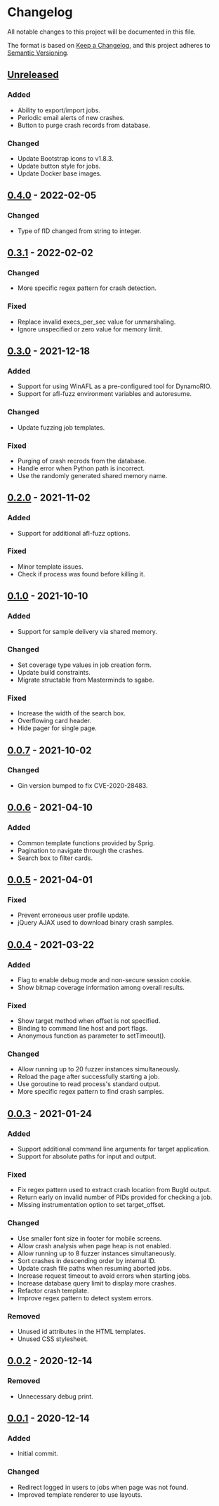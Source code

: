 # Changelog
All notable changes to this project will be documented in this file.

The format is based on [Keep a Changelog](https://keepachangelog.com/en/1.0.0/),
and this project adheres to [Semantic Versioning](https://semver.org/spec/v2.0.0.html).

## [Unreleased]
### Added
- Ability to export/import jobs.
- Periodic email alerts of new crashes.
- Button to purge crash records from database.

### Changed
- Update Bootstrap icons to v1.8.3.
- Update button style for jobs.
- Update Docker base images.

## [0.4.0] - 2022-02-05
### Changed
- Type of fID changed from string to integer.

## [0.3.1] - 2022-02-02
### Changed
- More specific regex pattern for crash detection.

### Fixed
- Replace invalid execs_per_sec value for unmarshaling.
- Ignore unspecified or zero value for memory limit.

## [0.3.0] - 2021-12-18
### Added
- Support for using WinAFL as a pre-configured tool for DynamoRIO.
- Support for afl-fuzz environment variables and autoresume.

### Changed
- Update fuzzing job templates.

### Fixed
- Purging of crash recrods from the database.
- Handle error when Python path is incorrect.
- Use the randomly generated shared memory name.

## [0.2.0] - 2021-11-02
### Added
- Support for additional afl-fuzz options.

### Fixed
- Minor template issues.
- Check if process was found before killing it.

## [0.1.0] - 2021-10-10
### Added
- Support for sample delivery via shared memory.

### Changed
- Set coverage type values in job creation form.
- Update build constraints.
- Migrate structable from Masterminds to sgabe.

### Fixed
- Increase the width of the search box.
- Overflowing card header.
- Hide pager for single page.

## [0.0.7] - 2021-10-02
### Changed
- Gin version bumped to fix CVE-2020-28483.

## [0.0.6] - 2021-04-10
### Added
- Common template functions provided by Sprig.
- Pagination to navigate through the crashes.
- Search box to filter cards.

## [0.0.5] - 2021-04-01
### Fixed
- Prevent erroneous user profile update.
- jQuery AJAX used to download binary crash samples.

## [0.0.4] - 2021-03-22
### Added
- Flag to enable debug mode and non-secure session cookie.
- Show bitmap coverage information among overall results.

### Fixed
- Show target method when offset is not specified.
- Binding to command line host and port flags.
- Anonymous function as parameter to setTimeout().

### Changed
- Allow running up to 20 fuzzer instances simultaneously.
- Reload the page after successfully starting a job.
- Use goroutine to read process's standard output.
- More specific regex pattern to find crash samples.

## [0.0.3] - 2021-01-24
### Added
- Support additional command line arguments for target application.
- Support for absolute paths for input and output.

### Fixed
- Fix regex pattern used to extract crash location from BugId output.
- Return early on invalid number of PIDs provided for checking a job.
- Missing instrumentation option to set target_offset.

### Changed
- Use smaller font size in footer for mobile screens.
- Allow crash analysis when page heap is not enabled.
- Allow running up to 8 fuzzer instances simultaneously.
- Sort crashes in descending order by internal ID.
- Update crash file paths when resuming aborted jobs.
- Increase request timeout to avoid errors when starting jobs.
- Increase database query limit to display more crashes.
- Refactor crash template.
- Improve regex pattern to detect system errors.

### Removed
- Unused id attributes in the HTML templates.
- Unused CSS stylesheet.

## [0.0.2] - 2020-12-14
### Removed
- Unnecessary debug print.

## [0.0.1] - 2020-12-14
### Added
- Initial commit.

### Changed
- Redirect logged in users to jobs when page was not found.
- Improved template renderer to use layouts.

[Unreleased]: https://github.com/sgabe/winaflpet/compare/v0.4.0...HEAD
[0.4.0]: https://github.com/sgabe/winaflpet/releases/tag/v0.4.0
[0.3.1]: https://github.com/sgabe/winaflpet/releases/tag/v0.3.1
[0.3.0]: https://github.com/sgabe/winaflpet/releases/tag/v0.3.0
[0.2.0]: https://github.com/sgabe/winaflpet/releases/tag/v0.2.0
[0.1.0]: https://github.com/sgabe/winaflpet/releases/tag/v0.1.0
[0.0.7]: https://github.com/sgabe/winaflpet/releases/tag/v0.0.7
[0.0.6]: https://github.com/sgabe/winaflpet/releases/tag/v0.0.6
[0.0.5]: https://github.com/sgabe/winaflpet/releases/tag/v0.0.5
[0.0.4]: https://github.com/sgabe/winaflpet/releases/tag/v0.0.4
[0.0.3]: https://github.com/sgabe/winaflpet/releases/tag/v0.0.3
[0.0.2]: https://github.com/sgabe/winaflpet/releases/tag/v0.0.2
[0.0.1]: https://github.com/sgabe/winaflpet/releases/tag/v0.0.1
